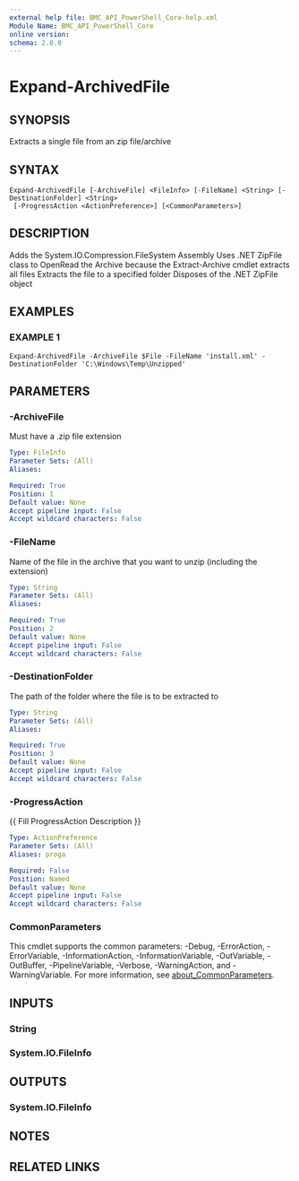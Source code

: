 ```yaml
---
external help file: BMC_API_PowerShell_Core-help.xml
Module Name: BMC_API_PowerShell_Core
online version:
schema: 2.0.0
---
```


# Expand-ArchivedFile

## SYNOPSIS
Extracts a single file from an zip file/archive

## SYNTAX

```
Expand-ArchivedFile [-ArchiveFile] <FileInfo> [-FileName] <String> [-DestinationFolder] <String>
 [-ProgressAction <ActionPreference>] [<CommonParameters>]
```

## DESCRIPTION
Adds the System.IO.Compression.FileSystem Assembly
Uses .NET ZipFile class to OpenRead the Archive because the Extract-Archive cmdlet extracts all files
Extracts the file to a specified folder
Disposes of the .NET ZipFile object

## EXAMPLES

### EXAMPLE 1
```
Expand-ArchivedFile -ArchiveFile $File -FileName 'install.xml' -DestinationFolder 'C:\Windows\Temp\Unzipped'
```

## PARAMETERS

### -ArchiveFile
Must have a .zip file extension

```yaml
Type: FileInfo
Parameter Sets: (All)
Aliases:

Required: True
Position: 1
Default value: None
Accept pipeline input: False
Accept wildcard characters: False
```

### -FileName
Name of the file in the archive that you want to unzip (including the extension)

```yaml
Type: String
Parameter Sets: (All)
Aliases:

Required: True
Position: 2
Default value: None
Accept pipeline input: False
Accept wildcard characters: False
```

### -DestinationFolder
The path of the folder where the file is to be extracted to

```yaml
Type: String
Parameter Sets: (All)
Aliases:

Required: True
Position: 3
Default value: None
Accept pipeline input: False
Accept wildcard characters: False
```

### -ProgressAction
{{ Fill ProgressAction Description }}

```yaml
Type: ActionPreference
Parameter Sets: (All)
Aliases: proga

Required: False
Position: Named
Default value: None
Accept pipeline input: False
Accept wildcard characters: False
```

### CommonParameters
This cmdlet supports the common parameters: -Debug, -ErrorAction, -ErrorVariable, -InformationAction, -InformationVariable, -OutVariable, -OutBuffer, -PipelineVariable, -Verbose, -WarningAction, and -WarningVariable. For more information, see [about_CommonParameters](http://go.microsoft.com/fwlink/?LinkID=113216).

## INPUTS

### String
### System.IO.FileInfo
## OUTPUTS

### System.IO.FileInfo
## NOTES

## RELATED LINKS
